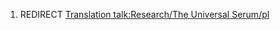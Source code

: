 1.  REDIRECT [Translation talk:Research/The Universal
    Serum/pl](Translation_talk:Research/The_Universal_Serum/pl "wikilink")